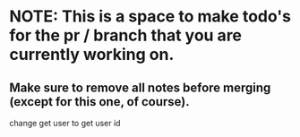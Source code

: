 # NOTE: This is a space to make todo's for the pr / branch that you are currently working on. 
Make sure to remove all notes before merging (except for this one, of course).
----------------------------------------------------------------------------------------------------
change get user to get user id
